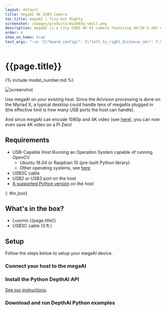 ```yaml
---
layout: default
title: megaAI 4K USB3 Camera
toc_title: megaAI | Tiny but Mighty
screenshot: /images/products/bw1093q-small.png
description: megaAI is a tiny USB3 4K AI camera featuring 4K/30 h.265 encoding and powerful hardware accelerated ML/CV.
order: 4
show_on_home: true
test_args: "-co '{\"board_config\": {\"left_to_right_distance_cm\": 7.5}}'"
---
```


# {{page.title}}

{% include model_number.md %}

![screenshot]({{page.screenshot}})

Use megaAI on your existing host. Since the AI/vision processing is done on the Myriad X, a typical desktop could handle tens of megaAIs plugged in (the effective limit is how many USB ports the host can handle).

And since megaAI can encode 1080p and 4K video (see [here](https://docs.luxonis.com/faq/#how-do-i-record-video-with-depthai)), you can now even save 4K video on a Pi Zero!  

## Requirements

* USB-Capable Host Running an Operation System capable of running OpenCV
  * Ubuntu 18.04 or Raspbian 10 (pre-built Python library)
  * Other operating systems, see [here](https://docs.luxonis.com/api/)
* USB3C cable
* USB2 or USB3 port on the host
* [A supported Python version](/api/#python_version) on the host

{: #in_box}
## What's in the box?

* Luxonis {{page.title}} 
* USB3C cable (3 ft.)

## Setup

Follow the steps below to setup your megaAI device.

<h3 class="step js-toc-ignore"><span></span> Connect your host to the megaAI</h3>

<h3 class="step js-toc-ignore"><span></span> Install the Python DepthAI API</h3>

[See our instructions](/api#python_version).

<h3 class="step js-toc-ignore"><span></span> Download and run DepthAI Python examples</h3>
